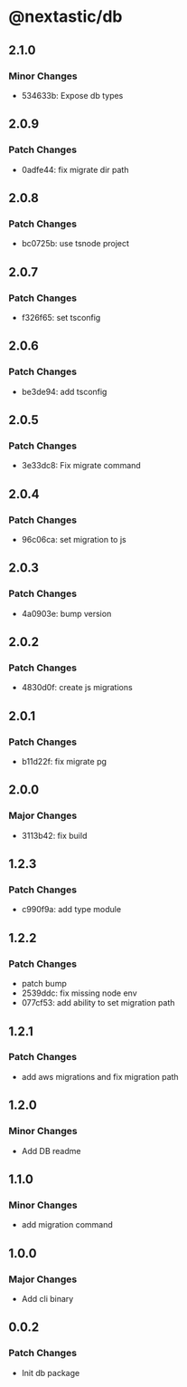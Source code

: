 # @nextastic/db

## 2.1.0

### Minor Changes

- 534633b: Expose db types

## 2.0.9

### Patch Changes

- 0adfe44: fix migrate dir path

## 2.0.8

### Patch Changes

- bc0725b: use tsnode project

## 2.0.7

### Patch Changes

- f326f65: set tsconfig

## 2.0.6

### Patch Changes

- be3de94: add tsconfig

## 2.0.5

### Patch Changes

- 3e33dc8: Fix migrate command

## 2.0.4

### Patch Changes

- 96c06ca: set migration to js

## 2.0.3

### Patch Changes

- 4a0903e: bump version

## 2.0.2

### Patch Changes

- 4830d0f: create js migrations

## 2.0.1

### Patch Changes

- b11d22f: fix migrate pg

## 2.0.0

### Major Changes

- 3113b42: fix build

## 1.2.3

### Patch Changes

- c990f9a: add type module

## 1.2.2

### Patch Changes

- patch bump
- 2539ddc: fix missing node env
- 077cf53: add ability to set migration path

## 1.2.1

### Patch Changes

- add aws migrations and fix migration path

## 1.2.0

### Minor Changes

- Add DB readme

## 1.1.0

### Minor Changes

- add migration command

## 1.0.0

### Major Changes

- Add cli binary

## 0.0.2

### Patch Changes

- Init db package
